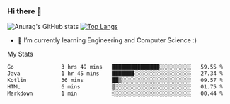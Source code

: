 ### Hi there 👋

![Anurag's GitHub stats](https://github-readme-stats.vercel.app/api?username=MatteoIorio11&show_icons=true&theme=dark) 
[![Top Langs](https://github-readme-stats.vercel.app/api/top-langs/?username=MatteoIorio11&theme=dark)](https://github.com/MatteoIorio11/github-readme-stats)

- 🌱 I’m currently learning Engineering and Computer Science :)

<!--
**MatteoIorio11/MatteoIorio11** is a ✨ _special_ ✨ repository because its `README.md` (this file) appears on your GitHub profile.

Here are some ideas to get you started:

- 🔭 I’m currently working on ...
- 🌱 I’m currently learning ...
- 👯 I’m looking to collaborate on ...
- 🤔 I’m looking for help with ...
- 💬 Ask me about ...
- 📫 How to reach me: ...
- 😄 Pronouns: ...
- ⚡ Fun fact: ...
-->
My Stats
<!--START_SECTION:waka-->

```txt
Go               3 hrs 49 mins   ███████████████░░░░░░░░░░   59.55 %
Java             1 hr 45 mins    ███████░░░░░░░░░░░░░░░░░░   27.34 %
Kotlin           36 mins         ██▒░░░░░░░░░░░░░░░░░░░░░░   09.57 %
HTML             6 mins          ▒░░░░░░░░░░░░░░░░░░░░░░░░   01.75 %
Markdown         1 min           ░░░░░░░░░░░░░░░░░░░░░░░░░   00.44 %
```

<!--END_SECTION:waka-->
